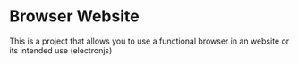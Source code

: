 # Browser Website

This is a project that allows you to use a functional browser in an website or its intended use (electronjs)
